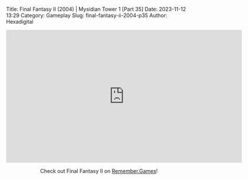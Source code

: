 Title: Final Fantasy II (2004) | Mysidian Tower 1 [Part 35]
Date: 2023-11-12 13:29
Category: Gameplay
Slug: final-fantasy-ii-2004-p35
Author: Hexadigital

<center><iframe src="https://www.youtube.com/embed/35QPUAPF2h4?feature=oembed" allow="accelerometer; autoplay; encrypted-media; gyroscope; picture-in-picture" width="640" height="360" frameborder="0"></iframe>

Check out Final Fantasy II on [Remember.Games](https://remember.games/game/6866/final-fantasy-i-ii-dawn-of-souls/)!</center>